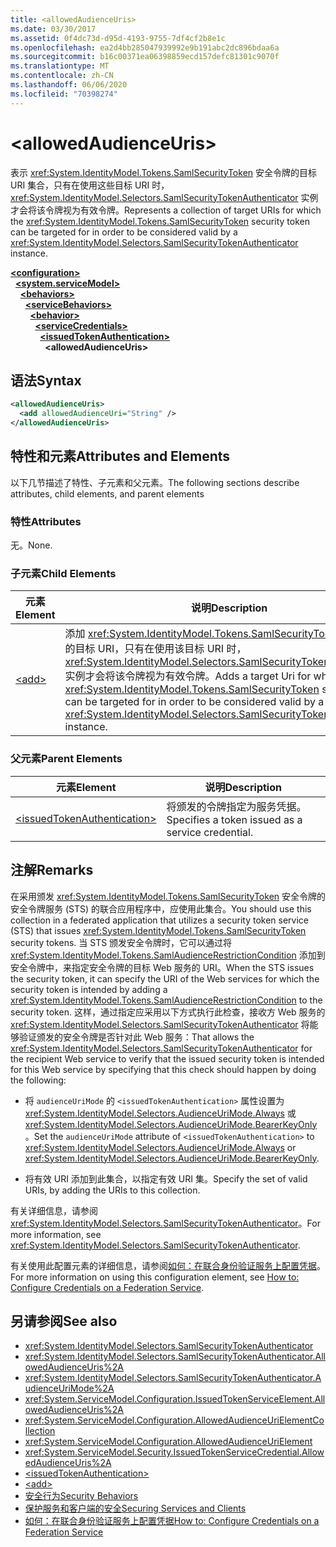 ```yaml
---
title: <allowedAudienceUris>
ms.date: 03/30/2017
ms.assetid: 0f4dc73d-d95d-4193-9755-7df4cf2b8e1c
ms.openlocfilehash: ea2d4bb285047939992e9b191abc2dc896bdaa6a
ms.sourcegitcommit: b16c00371ea06398859ecd157defc81301c9070f
ms.translationtype: MT
ms.contentlocale: zh-CN
ms.lasthandoff: 06/06/2020
ms.locfileid: "70398274"
---
```

# \<allowedAudienceUris>
<span data-ttu-id="1bd29-101">表示 <xref:System.IdentityModel.Tokens.SamlSecurityToken> 安全令牌的目标 URI 集合，只有在使用这些目标 URI 时，<xref:System.IdentityModel.Selectors.SamlSecurityTokenAuthenticator> 实例才会将该令牌视为有效令牌。</span><span class="sxs-lookup"><span data-stu-id="1bd29-101">Represents a collection of target URIs for which the <xref:System.IdentityModel.Tokens.SamlSecurityToken> security token can be targeted for in order to be considered valid by a <xref:System.IdentityModel.Selectors.SamlSecurityTokenAuthenticator> instance.</span></span>  
  
[**\<configuration>**](../configuration-element.md)\
&nbsp;&nbsp;[**\<system.serviceModel>**](system-servicemodel.md)\
&nbsp;&nbsp;&nbsp;&nbsp;[**\<behaviors>**](behaviors.md)\
&nbsp;&nbsp;&nbsp;&nbsp;&nbsp;&nbsp;[**\<serviceBehaviors>**](servicebehaviors.md)\
&nbsp;&nbsp;&nbsp;&nbsp;&nbsp;&nbsp;&nbsp;&nbsp;[**\<behavior>**](behavior-of-servicebehaviors.md)\
&nbsp;&nbsp;&nbsp;&nbsp;&nbsp;&nbsp;&nbsp;&nbsp;&nbsp;&nbsp;[**\<serviceCredentials>**](servicecredentials.md)\
&nbsp;&nbsp;&nbsp;&nbsp;&nbsp;&nbsp;&nbsp;&nbsp;&nbsp;&nbsp;&nbsp;&nbsp;[**\<issuedTokenAuthentication>**](issuedtokenauthentication-of-servicecredentials.md)\
&nbsp;&nbsp;&nbsp;&nbsp;&nbsp;&nbsp;&nbsp;&nbsp;&nbsp;&nbsp;&nbsp;&nbsp;&nbsp;&nbsp;**\<allowedAudienceUris>**  
  
## <a name="syntax"></a><span data-ttu-id="1bd29-102">语法</span><span class="sxs-lookup"><span data-stu-id="1bd29-102">Syntax</span></span>  
  
```xml  
<allowedAudienceUris>
  <add allowedAudienceUri="String" />
</allowedAudienceUris>
```  
  
## <a name="attributes-and-elements"></a><span data-ttu-id="1bd29-103">特性和元素</span><span class="sxs-lookup"><span data-stu-id="1bd29-103">Attributes and Elements</span></span>  
 <span data-ttu-id="1bd29-104">以下几节描述了特性、子元素和父元素。</span><span class="sxs-lookup"><span data-stu-id="1bd29-104">The following sections describe attributes, child elements, and parent elements</span></span>  
  
### <a name="attributes"></a><span data-ttu-id="1bd29-105">特性</span><span class="sxs-lookup"><span data-stu-id="1bd29-105">Attributes</span></span>  
 <span data-ttu-id="1bd29-106">无。</span><span class="sxs-lookup"><span data-stu-id="1bd29-106">None.</span></span>  
  
### <a name="child-elements"></a><span data-ttu-id="1bd29-107">子元素</span><span class="sxs-lookup"><span data-stu-id="1bd29-107">Child Elements</span></span>  
  
|<span data-ttu-id="1bd29-108">元素</span><span class="sxs-lookup"><span data-stu-id="1bd29-108">Element</span></span>|<span data-ttu-id="1bd29-109">说明</span><span class="sxs-lookup"><span data-stu-id="1bd29-109">Description</span></span>|  
|-------------|-----------------|  
|[\<add>](add-of-allowedaudienceuris.md)|<span data-ttu-id="1bd29-110">添加 <xref:System.IdentityModel.Tokens.SamlSecurityToken> 安全令牌的目标 URI，只有在使用该目标 URI 时，<xref:System.IdentityModel.Selectors.SamlSecurityTokenAuthenticator> 实例才会将该令牌视为有效令牌。</span><span class="sxs-lookup"><span data-stu-id="1bd29-110">Adds a target Uri for which the <xref:System.IdentityModel.Tokens.SamlSecurityToken> security token can be targeted for in order to be considered valid by a <xref:System.IdentityModel.Selectors.SamlSecurityTokenAuthenticator> instance.</span></span>|  
  
### <a name="parent-elements"></a><span data-ttu-id="1bd29-111">父元素</span><span class="sxs-lookup"><span data-stu-id="1bd29-111">Parent Elements</span></span>  
  
|<span data-ttu-id="1bd29-112">元素</span><span class="sxs-lookup"><span data-stu-id="1bd29-112">Element</span></span>|<span data-ttu-id="1bd29-113">说明</span><span class="sxs-lookup"><span data-stu-id="1bd29-113">Description</span></span>|  
|-------------|-----------------|  
|[\<issuedTokenAuthentication>](issuedtokenauthentication-of-servicecredentials.md)|<span data-ttu-id="1bd29-114">将颁发的令牌指定为服务凭据。</span><span class="sxs-lookup"><span data-stu-id="1bd29-114">Specifies a token issued as a service credential.</span></span>|  
  
## <a name="remarks"></a><span data-ttu-id="1bd29-115">注解</span><span class="sxs-lookup"><span data-stu-id="1bd29-115">Remarks</span></span>  
 <span data-ttu-id="1bd29-116">在采用颁发 <xref:System.IdentityModel.Tokens.SamlSecurityToken> 安全令牌的安全令牌服务 (STS) 的联合应用程序中，应使用此集合。</span><span class="sxs-lookup"><span data-stu-id="1bd29-116">You should use this collection in a federated application that utilizes a security token service (STS) that issues <xref:System.IdentityModel.Tokens.SamlSecurityToken> security tokens.</span></span> <span data-ttu-id="1bd29-117">当 STS 颁发安全令牌时，它可以通过将 <xref:System.IdentityModel.Tokens.SamlAudienceRestrictionCondition> 添加到安全令牌中，来指定安全令牌的目标 Web 服务的 URI。</span><span class="sxs-lookup"><span data-stu-id="1bd29-117">When the STS issues the security token, it can specify the URI of the Web services for which the security token is intended by adding a <xref:System.IdentityModel.Tokens.SamlAudienceRestrictionCondition> to the security token.</span></span> <span data-ttu-id="1bd29-118">这样，通过指定应采用以下方式执行此检查，接收方 Web 服务的 <xref:System.IdentityModel.Selectors.SamlSecurityTokenAuthenticator> 将能够验证颁发的安全令牌是否针对此 Web 服务：</span><span class="sxs-lookup"><span data-stu-id="1bd29-118">That allows the <xref:System.IdentityModel.Selectors.SamlSecurityTokenAuthenticator> for the recipient Web service to verify that the issued security token is intended for this Web service by specifying that this check should happen by doing the following:</span></span>  
  
- <span data-ttu-id="1bd29-119">将 `audienceUriMode` 的 `<issuedTokenAuthentication>` 属性设置为 <xref:System.IdentityModel.Selectors.AudienceUriMode.Always> 或 <xref:System.IdentityModel.Selectors.AudienceUriMode.BearerKeyOnly>。</span><span class="sxs-lookup"><span data-stu-id="1bd29-119">Set the `audienceUriMode` attribute of `<issuedTokenAuthentication>` to <xref:System.IdentityModel.Selectors.AudienceUriMode.Always> or <xref:System.IdentityModel.Selectors.AudienceUriMode.BearerKeyOnly>.</span></span>  
  
- <span data-ttu-id="1bd29-120">将有效 URI 添加到此集合，以指定有效 URI 集。</span><span class="sxs-lookup"><span data-stu-id="1bd29-120">Specify the set of valid URIs, by adding the URIs to this collection.</span></span>  
  
 <span data-ttu-id="1bd29-121">有关详细信息，请参阅 <xref:System.IdentityModel.Selectors.SamlSecurityTokenAuthenticator>。</span><span class="sxs-lookup"><span data-stu-id="1bd29-121">For more information, see <xref:System.IdentityModel.Selectors.SamlSecurityTokenAuthenticator>.</span></span>  
  
 <span data-ttu-id="1bd29-122">有关使用此配置元素的详细信息，请参阅[如何：在联合身份验证服务上配置凭据](../../../wcf/feature-details/how-to-configure-credentials-on-a-federation-service.md)。</span><span class="sxs-lookup"><span data-stu-id="1bd29-122">For more information on using this configuration element, see [How to: Configure Credentials on a Federation Service](../../../wcf/feature-details/how-to-configure-credentials-on-a-federation-service.md).</span></span>  
  
## <a name="see-also"></a><span data-ttu-id="1bd29-123">另请参阅</span><span class="sxs-lookup"><span data-stu-id="1bd29-123">See also</span></span>

- <xref:System.IdentityModel.Selectors.SamlSecurityTokenAuthenticator>
- <xref:System.IdentityModel.Selectors.SamlSecurityTokenAuthenticator.AllowedAudienceUris%2A>
- <xref:System.IdentityModel.Selectors.SamlSecurityTokenAuthenticator.AudienceUriMode%2A>
- <xref:System.ServiceModel.Configuration.IssuedTokenServiceElement.AllowedAudienceUris%2A>
- <xref:System.ServiceModel.Configuration.AllowedAudienceUriElementCollection>
- <xref:System.ServiceModel.Configuration.AllowedAudienceUriElement>
- <xref:System.ServiceModel.Security.IssuedTokenServiceCredential.AllowedAudienceUris%2A>
- [\<issuedTokenAuthentication>](issuedtokenauthentication-of-servicecredentials.md)
- [\<add>](add-of-allowedaudienceuris.md)
- [<span data-ttu-id="1bd29-124">安全行为</span><span class="sxs-lookup"><span data-stu-id="1bd29-124">Security Behaviors</span></span>](../../../wcf/feature-details/security-behaviors-in-wcf.md)
- [<span data-ttu-id="1bd29-125">保护服务和客户端的安全</span><span class="sxs-lookup"><span data-stu-id="1bd29-125">Securing Services and Clients</span></span>](../../../wcf/feature-details/securing-services-and-clients.md)
- [<span data-ttu-id="1bd29-126">如何：在联合身份验证服务上配置凭据</span><span class="sxs-lookup"><span data-stu-id="1bd29-126">How to: Configure Credentials on a Federation Service</span></span>](../../../wcf/feature-details/how-to-configure-credentials-on-a-federation-service.md)
